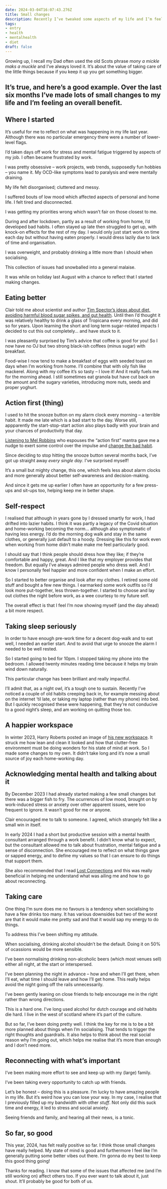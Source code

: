 ```yaml
---
date: 2024-03-04T16:07:43.276Z
title: Small changes
description: Recently I’ve tweaked some aspects of my life and I’m feeling better for it
tags:
- entry
- health
- mentalhealth
- diet
draft: false
---
```

Growing up, I recall my Dad often used the old Scots phrase _mony a mickle maks a muckle_ and I’ve always loved it. It’s about the value of taking care of the little things because if you keep it up you get something bigger. 

It’s true, and here’s a good example. Over the last six months I’ve made lots of small changes to my life and I’m feeling an overall benefit.
---

## Where I started

It’s useful for me to reflect on what was happening in my life last year. Although there was no particular emergency there were a number of lower-level flags.

I’d taken days off work for stress and mental fatigue triggered by aspects of my job. I often became frustrated by work.

I was pretty obsessive – work projects, web trends, supposedly fun hobbies – you name it. My OCD-like symptoms lead to paralysis and were mentally draining.

My life felt disorganised; cluttered and messy.

I suffered bouts of low mood which affected aspects of personal and home life. I felt tired and disconnected.

I was getting my priorities wrong which wasn’t fair on those closest to me.

During and after lockdown, partly as a result of working from home, I’d developed bad habits. I often stayed up late then struggled to get up, with knock-on effects for the rest of my day. I would only just start work on time each day but without having eaten properly. I would dress lazily due to lack of time and organisation.

I was overweight, and probably drinking a little more than I should when socialising.

This collection of issues had snowballed into a general malaise.

It was while on holiday last August with a chance to reflect that I started making changes.

## Eating better

Clair told me about scientist and author [Tim Spector’s ideas about diet, avoiding harmful blood sugar spikes, and gut health](https://www.theguardian.com/food/2023/apr/25/eat-fibre-first-and-ditch-the-juice-five-quick-and-easy-tips-for-a-much-healthier-meal). Until then I’d thought it was relatively healthy to drink a glass of Tropicana every morning, and did so for years. Upon learning the short and long term sugar-related impacts I decided to cut this out completely… and have stuck to it.

I was pleasantly surprised by Tim’s advice that coffee is good for you! So I now have no OJ but two strong black-ish coffees (minus sugar) with breakfast.

Food-wise I now tend to make a breakfast of eggs with seeded toast on days when I’m working from home. I’ll combine that with oily fish like mackerel. Along with my coffee it’s so tasty – I love it! And it really fuels me for the morning ahead. I still sometimes eat granola but have cut back on the amount and the sugary varieties, introducing more nuts, seeds and proper yoghurt.

## Action first (thing)

I used to hit the snooze button on my alarm clock every morning – a terrible habit. It made me late which is a bad start to the day. Worse still, appparently the start-stop-start action also plays badly with your brain and your chances of productivity that day.

[Listening to Mel Robbins](https://www.tiktok.com/@feedambition/video/7334760705893108997) who espouses the “action first” mantra gave me a nudge to exert some control over the impulse and [change the bad habit](https://youtu.be/HSn-L9IXbOY?si=xuKuSsGqdbgfH_N0&t=846).

Since deciding to stop hitting the snooze button several months back, I’ve got up straight away _every single day_. I’ve surprised myself!

It’s a small but mighty change, this one, which feels less about alarm clocks and more generally about better self-awareness and decision-making. 

And since it gets me up earlier I often have an opportunity for a few press-ups and sit-ups too, helping keep me in better shape.

## Self-respect

I realised that although in years gone by I dressed smartly for work, I had drifted into lazier habits. I think it was partly a legacy of the Covid situation and home-working becoming the norm… although also symptomatic of having less energy. I’d do the morning dog walk and stay in the same clothes, or generally just default to a hoody. Dressing like this for work even when working from home didn’t make make me feel particularly good.

I should say that I think people should dress how they like; if they’re comfortable and happy, great. And I like that my employer provides that freedom. But equally I’ve always admired people who dress well. And I know I personally feel happier and more confident when I make an effort.

So I started to better organise and look after my clothes. I retired some old stuff and bought a few new things. I earmarked some work outfits so I’d look more put-together, less thrown-together. I started to choose and lay out clothes the night before work, as a wee courtesy to my future self.

The overall effect is that I feel I’m now showing myself (and the day ahead) a bit more respect.

## Taking sleep seriously

In order to have enough pre-work time for a decent dog-walk and to eat well, I needed an earlier start. And to avoid that urge to snooze the alarm I needed to be well rested.

So I started going to bed for 10pm. I stopped taking my phone into the bedroom. I allowed twenty minutes reading time because it helps my brain wind down naturally. 

This particular change has been brilliant and really impactful. 

I’ll admit that, as a night owl, it’s a tough one to sustain. Recently I’ve noticed a couple of old habits creeping back in, for example messing about on the internet ‘til late, or taking my laptop (rather than my phone) into bed. But I quickly recognised these were happening, that they’re not conducive to a good night’s sleep, and am working on quitting those too.

## A happier workspace

In winter 2023, Harry Roberts posted an image of [his new workspace](https://images.app.goo.gl/zbdf8LrAir5ooCzS8). It struck me how lean and clean it looked and how that clutter-free environment must be doing wonders for his state of mind at work. So I made some changes to my own. It didn’t take long and it’s now a small source of joy each home-working day.

## Acknowledging mental health and talking about it

By December 2023 I had already started making a few small changes but there was a bigger fish to fry. The ocurrences of low mood, brought on by work-induced stress or anxiety over other apparent issues, were too frequent to ignore. It wasn’t good for me or anyone.

Clair encouraged me to talk to someone. I agreed, which strangely felt like a small win in itself.

In early 2024 I had a short but productive session with a mental health consultant arranged through a work benefit. I didn’t know what to expect, but the consultant allowed me to talk about frustration, mental fatigue and a sense of disconnection. She encouraged me to reflect on what things gave or sapped energy, and to define my values so that I can ensure to do things that support them. 

She also recommended that I read [Lost Connections](https://fuzzylogic.me/posts/just-read-lost-connections/) and this was really beneficial in helping me understand what was ailing me and how to go about reconnecting.

## Taking care

One thing I’m sure does me no favours is a tendency when socialising to have a few drinks too many. It has various downsides but two of the worst are that it would make me pretty sad and that it would sap my energy to do things.

To address this I’ve been shifting my attitude. 

When socialising, drinking alcohol shouldn’t be the default. Doing it on 50% of ocassions would be more sensible. 

I’ve been normalising drinking non-alcoholic beers (which most venues sell) either all night, at the start or interspersed.

I’ve been planning the night in advance – how and when I’ll get there, when I’ll eat, what time I should leave and how I’ll get home. This really helps avoid the night going off the rails unnecessarily.

I’ve been gently leaning on close friends to help encourage me in the right rather than wrong directions.

This is a hard one. I’ve long used alcohol for dutch courage and old habits die hard. I live in the west of scotland where it’s part of the culture. 

But so far, I’ve been doing pretty well. I think the key for me is to be a bit more planned about things when I’m socialising. That tends to trigger the right thoughts and guardrails. It also helps to think about the real social reason why I’m going out, which helps me realise that it’s more than enough and I don’t need more.

## Reconnecting with what’s important

I’ve been making more effort to see and keep up with my (large) family.

I’ve been taking every opportunity to catch up with friends.

Let’s be honest – doing this is a pleasure. I’m lucky to have amazing people in my life. But it’s weird how you can lose your way. In my case, I realise that I previously filled up my bandwidth with other _stuff_. Not only did this suck time and energy, it led to stress and social anxiety.

Seeing friends and family, and hearing all their news, is a tonic. 

## So far, so good

This year, 2024, has felt really positive so far. I think those small changes have really helped. My state of mind is good and furthermore I feel like I’m generally putting some better vibes out there. I’m gonna do my best to keep this good thing going!

Thanks for reading. I know that some of the issues that affected me (and I’m still working on) affect others too. If you ever want to talk about it, just shout. It’ll probably be good for both of us.
